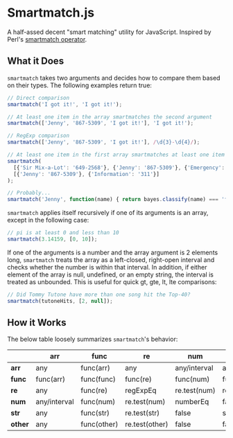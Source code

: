 # Smartmatch.js

A half-assed decent "smart matching" utility for JavaScript.  Inspired by Perl's [smartmatch operator](http://perldoc.perl.org/perlop.html#Smartmatch-Operator).

## What it Does

`smartmatch` takes two arguments and decides how to compare them based on their types.  The following examples return true:

```js
// Direct comparison
smartmatch('I got it!', 'I got it!');

// At least one item in the array smartmatches the second argument
smartmatch(['Jenny', '867-5309', 'I got it!'], 'I got it!');

// RegExp comparison
smartmatch(['Jenny', '867-5309', 'I got it!'], /\d{3}-\d{4}/);

// At least one item in the first array smartmatches at least one item in the second
smartmatch(
  [{'Sir Mix-a-Lot': '649-2568'}, {'Jenny': '867-5309'}, {'Emergency': '911'}],
  [{'Jenny': '867-5309'}, {'Information': '311'}]
);

// Probably...
smartmatch('Jenny', function(name) { return bayes.classify(name) === 'female'; });
```

`smartmatch` applies itself recursively if one of its arguments is an array, except in the following case:

```js
// pi is at least 0 and less than 10
smartmatch(3.14159, [0, 10]);
```

If one of the arguments is a number and the array argument is 2 elements long, `smartmatch` treats the array as a left-closed, right-open interval and checks whether the number is within that interval.  In addition, if either element of the array is null, undefined, or an empty string, the interval is treated as unbounded.  This is useful for quick gt, gte, lt, lte comparisons:

```js
// Did Tommy Tutone have more than one song hit the Top-40?
smartmatch(tutoneHits, [2, null]);
```

## How it Works

The below table loosely summarizes `smartmatch`'s behavior:

<table>
  <thead>
    <tr>
      <th></th>
      <th>arr</th>
      <th>func</th>
      <th>re</th>
      <th>num</th>
      <th>str</th>
      <th>other</th>
    </tr>
  </thead>
  <tbody>
    <tr>
      <td><b>arr</b></td>
      <td>any</td>
      <td>func(arr)</td>
      <td>any</td>
      <td>any/interval</td>
      <td>any</td>
      <td>any</td>
    </tr>
    <tr>
      <td><b>func</b></td>
      <td>func(arr)</td>
      <td>func(func)</td>
      <td>func(re)</td>
      <td>func(num)</td>
      <td>func(str)</td>
      <td>func(other)</td>
    </tr>
    <tr>
      <td><b>re</b></td>
      <td>any</td>
      <td>func(re)</td>
      <td>regExpEq</td>
      <td>re.test(num)</td>
      <td>re.test(str)</td>
      <td>re.test(other)</td>
    </tr>
    <tr>
      <td><b>num</b></td>
      <td>any/interval</td>
      <td>func(num)</td>
      <td>re.test(num)</td>
      <td>numberEq</td>
      <td>false</td>
      <td>false</td>
    </tr>
    <tr>
      <td><b>str</b></td>
      <td>any</td>
      <td>func(str)</td>
      <td>re.test(str)</td>
      <td>false</td>
      <td>stringEq</td>
      <td>false</td>
    </tr>
    <tr>
      <td><b>other</b></td>
      <td>any</td>
      <td>func(other)</td>
      <td>re.test(other)</td>
      <td>false</td>
      <td>false</td>
      <td>misc/deep</td>
    </tr>
  </tbody>
</table>

